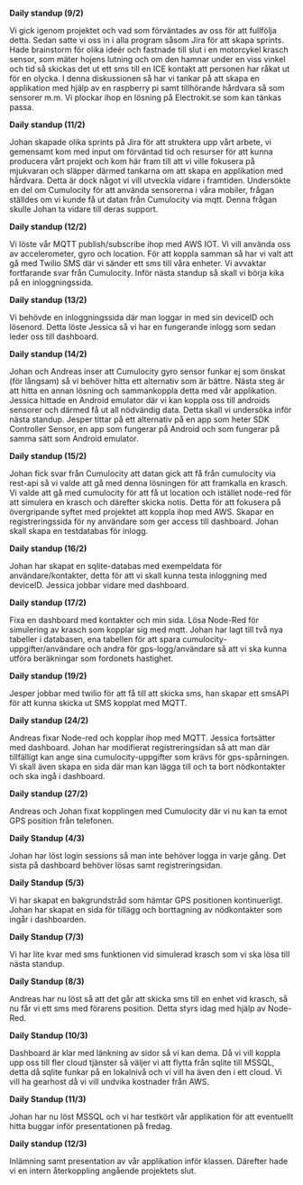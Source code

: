 **Daily standup (9/2)**

Vi gick igenom projektet och vad som förväntades av oss för att fullfölja detta.
Sedan satte vi oss in i alla program såsom Jira för att skapa sprints.
Hade brainstorm för olika ideér och fastnade till slut i en motorcykel krasch sensor, som mäter
hojens lutning och om den hamnar under en viss vinkel och tid så skickas det ut ett sms till en 
ICE kontakt att personen har råkat ut för en olycka.
I denna diskussionen så har vi tankar på att skapa en applikation med hjälp av en raspberry pi samt
tillhörande hårdvara så som sensorer m.m. Vi plockar ihop en lösning på Electrokit.se som kan tänkas passa.

**Daily standup (11/2)**

Johan skapade olika sprints på Jira för att struktera upp vårt arbete, vi gemensamt kom 
med input om förväntad tid och resurser för att kunna producera vårt projekt och kom här fram till att
vi ville fokusera på mjukvaran och släpper därmed tankarna om att skapa en applikation med hårdvara.
Detta är dock något vi vill utveckla vidare i framtiden.
Undersökte en del om Cumulocity för att använda sensorerna i våra mobiler, frågan ställdes om vi 
kunde få ut datan från Cumulocity via mqtt. Denna frågan skulle Johan ta vidare till deras 
support.

**Daily standup (12/2)**

Vi löste vår MQTT publish/subscribe ihop med AWS IOT. 
Vi vill använda oss av accelerometer, gyro och location.
För att koppla samman så har vi valt att gå med Twilio SMS där vi sänder ett sms till våra enheter.
Vi avvaktar fortfarande svar från Cumulocity.
Inför nästa standup så skall vi börja kika på en inloggningssida.

**Daily standup (13/2)**

Vi behövde en inloggningssida där man loggar in med sin deviceID och lösenord. Detta löste Jessica
så vi har en fungerande inlogg som sedan leder oss till dashboard.


**Daily standup (14/2)**

Johan och Andreas inser att Cumulocity gyro sensor funkar ej som önskat (för långsam) så vi behöver hitta ett 
alternativ som är bättre. Nästa steg är att hitta en annan lösning och sammankoppla detta med vår applikation.
Jessica hittade en Android emulator där vi kan koppla oss till androids sensorer och därmed få ut all
nödvändig data. Detta skall vi undersöka inför nästa standup.
Jesper tittar på ett alternativ på en app som heter SDK Controller Sensor, en app som fungerar på Android och
som fungerar på samma sätt som Android emulator.

**Daily standup (15/2)**

Johan fick svar från Cumulocity att datan gick att få från cumulocity via rest-api så vi valde att gå med denna lösningen för att framkalla en krasch.
Vi valde att gå med cumulocity för att få ut location och istället node-red för att simulera en krasch och därefter skicka notis.
Detta för att fokusera på  övergripande syftet med projektet att koppla ihop med AWS.
Skapar en registreringssida för ny användare som ger access till dashboard.
Johan skall skapa en testdatabas för inlogg.

**Daily standup (16/2)**

Johan har skapat en sqlite-databas med exempeldata för användare/kontakter, detta för att vi skall kunna testa inloggning med deviceID.
Jessica jobbar vidare med dashboard.

**Daily standup (17/2)**

Fixa en dashboard med kontakter och min sida.
Lösa Node-Red för simulering av krasch som kopplar sig med mqtt.
Johan har lagt till två nya tabeller i databasen, ena tabellen för att spara cumulocity-uppgifter/användare och andra för gps-logg/användare
så att vi ska kunna utföra beräkningar som fordonets hastighet.

**Daily standup (19/2)**

Jesper jobbar med twilio för att få till att skicka sms, han skapar ett smsAPI för att kunna skicka ut
SMS kopplat med MQTT.


**Daily standup (24/2)**

Andreas fixar Node-red och kopplar ihop med MQTT.
Jessica fortsätter med dashboard.
Johan har modifierat registreringsidan så att man där tillfälligt kan ange sina cumulocity-uppgifter som krävs 
för gps-spårningen. Vi skall även skapa en sida där man kan lägga till och ta bort nödkontakter och ska ingå i dashboard.

**Daily standup (27/2)**

Andreas och Johan fixat kopplingen med Cumulocity där vi nu kan ta emot GPS position från telefonen.

**Daily Standup (4/3)**

Johan har löst login sessions så man inte behöver logga in varje gång.
Det sista på dashboard behöver lösas samt registreringsidan.

**Daily Standup (5/3)**

Vi har skapat en bakgrundstråd som hämtar GPS positionen kontinuerligt.
Johan har skapat en sida för tillägg och borttagning av nödkontakter som ingår i dashboarden.

**Daily Standup (7/3)**

Vi har lite kvar med sms funktionen vid simulerad krasch som vi ska lösa till nästa standup.

**Daily Standup (8/3)**

Andreas har nu löst så att det går att skicka sms till en enhet vid krasch, så nu får vi ett sms 
med förarens position. Detta styrs idag med hjälp av Node-Red.

**Daily Standup (10/3)**

Dashboard är klar med länkning av sidor så vi kan dema.
Då vi vill koppla upp oss till fler cloud tjänster så väljer vi att flytta från sqlite till MSSQL, detta då sqlite
funkar på en lokalnivå och vi vill ha även den i ett cloud.
Vi vill ha gearhost då vi vill undvika kostnader från AWS.

**Daily Standup (11/3)**

Johan har nu löst MSSQL och vi har testkört vår applikation för att eventuellt hitta buggar inför presentationen på fredag.

**Daily standup (12/3)**

Inlämning samt presentation av vår applikation inför klassen.
Därefter hade vi en intern återkoppling angående projektets slut.

